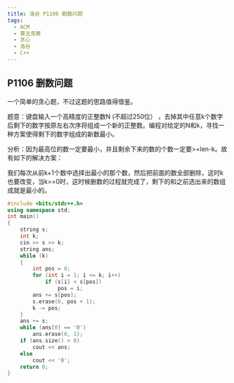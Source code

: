 ```yaml
---
title: 洛谷 P1106 删数问题
tags:
  - ACM
  - 算法竞赛
  - 贪心
  - 洛谷
  - C++
---
```


## P1106 删数问题

一个简单的贪心题，不过这题的思路值得借鉴。

题意：键盘输入一个高精度的正整数N (不超过250位） ，去掉其中任意k个数字后剩下的数字按原左右次序将组成一个新的正整数。编程对给定的N和k，寻找一种方案使得剩下的数字组成的新数最小。

分析：因为最高位的数一定要最小，并且剩余下来的数的个数一定要>=len-k。故有如下的解决方案：

我们每次从前k+1个数中选择出最小的那个数，然后把前面的数全部删除，这时k也要改变，当k==0时，这时候删数的过程就完成了，剩下的和之前选出来的数组成就是最小的。

```c++
#include <bits/stdc++.h>
using namespace std;
int main()
{
    string s;
    int k;
    cin >> s >> k;
    string ans;
    while (k)
    {
        int pos = 0;
        for (int i = 1; i <= k; i++)
            if (s[i] < s[pos])
                pos = i;
        ans += s[pos];
        s.erase(0, pos + 1);
        k -= pos;
    }
    ans += s;
    while (ans[0] == '0')
        ans.erase(0, 1);
    if (ans.size() > 0)
        cout << ans;
    else
        cout << '0';
    return 0;
}
```


